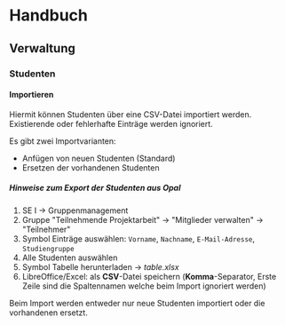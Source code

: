 # Handbuch

## Verwaltung

### Studenten

#### Importieren

Hiermit können Studenten über eine CSV-Datei importiert werden.
Existierende oder fehlerhafte Einträge werden ignoriert.

Es gibt zwei Importvarianten:

- Anfügen von neuen Studenten (Standard)
- Ersetzen der vorhandenen Studenten

##### Hinweise zum Export der Studenten aus Opal

1. SE I -> Gruppenmanagement
2. Gruppe "Teilnehmende Projektarbeit" -> "Mitglieder verwalten" -> "Teilnehmer"
3. Symbol Einträge auswählen: `Vorname`, `Nachname`, `E-Mail-Adresse`,
   `Studiengruppe`
4. Alle Studenten auswählen
5. Symbol Tabelle herunterladen -> _table.xlsx_
6. LibreOffice/Excel: als **CSV**-Datei speichern (**Komma**-Separator, Erste
   Zeile sind die Spaltennamen welche beim Import ignoriert werden)

Beim Import werden entweder nur neue Studenten importiert oder die vorhandenen ersetzt.
